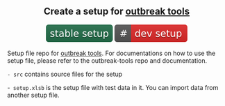 

<div align="center">
<p align="center">

## Create a setup for [outbreak tools](https://github.com/epicentre-msf/outbreak-tools)

[![Download stable version of setup file](https://github.com/epicentre-msf/outbreak-tools-setup/raw/main/src/imgs/stable_setup.svg)](https://github.com/epicentre-msf/outbreak-tools-setup/raw/main/setup.xlsb)
[![Download development version of setup file](https://github.com/epicentre-msf/outbreak-tools-setup/raw/main/src/imgs/dev_setup.svg)](https://github.com/epicentre-msf/outbreak-tools-setup/raw/dev/setup_dev.xlsb)


</p>
</div>

Setup file repo for [outbreak tools](https://github.com/epicentre-msf/outbreak-tools).
For documentations on how to use the setup file, please refer to the outbreak-tools repo and documentation.

`- src` contains source files for the setup

-` setup.xlsb` is the setup file with test data in it. You can import data from another setup file.

